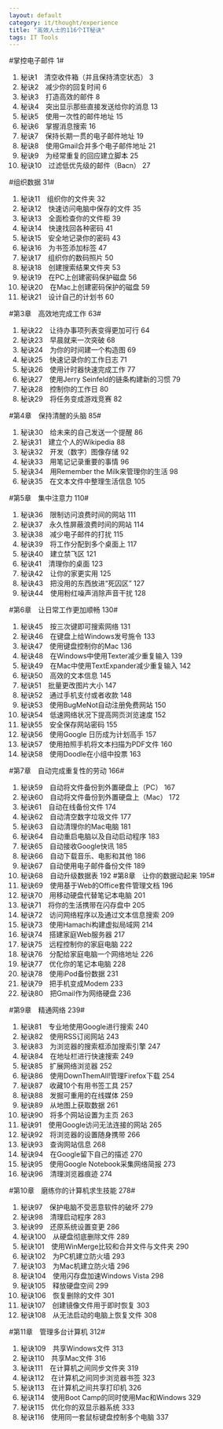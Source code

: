 ```yaml
---
layout: default
category: it/thought/experience
title: "高效人士的116个IT秘诀"
tags: IT Tools
---
```






#掌控电子邮件 1#
  1. 秘诀1　清空收件箱（并且保持清空状态） 3
  1. 秘诀2　减少你的回复时间 6
  1. 秘诀3　打造高效的邮件 8
  1. 秘诀4　突出显示那些直接发送给你的消息 13
  1. 秘诀5　使用一次性的邮件地址 15
  1. 秘诀6　掌握消息搜索 16
  1. 秘诀7　保持长期一贯的电子邮件地址 19
  1. 秘诀8　使用Gmail合并多个电子邮件地址 21
  1. 秘诀9　为经常重复的回应建立脚本 25
  1. 秘诀10　过滤低优先级的邮件（Bacn） 27

#组织数据 31#
  1. 秘诀11　组织你的文件夹 32
  1. 秘诀12　快速访问电脑中保存的文件 35
  1. 秘诀13　全面检查你的文件柜 39
  1. 秘诀14　快速找回各种密码 41
  1. 秘诀15　安全地记录你的密码 43
  1. 秘诀16　为书签添加标签 47
  1. 秘诀17　组织你的数码照片 50
  1. 秘诀18　创建搜索结果文件夹 53
  1. 秘诀19　在PC上创建密码保护磁盘 56
  1. 秘诀20　在Mac上创建密码保护的磁盘 59
  1. 秘诀21　设计自己的计划书 60

#第3章　高效地完成工作 63#
  1. 秘诀22　让待办事项列表变得更加可行 64
  1. 秘诀23　早晨就来一次突破 68
  1. 秘诀24　为你的时间建一个构造图 69
  1. 秘诀25　快速记录你的工作日志 71
  1. 秘诀26　使用计时器快速完成工作 77
  1. 秘诀27　使用Jerry Seinfeld的链条构建新的习惯 79
  1. 秘诀28　控制你的工作日 80
  1. 秘诀29　将任务变成游戏竞赛 82

#第4章　保持清醒的头脑 85#
  1. 秘诀30　给未来的自己发送一个提醒 86
  1. 秘诀31　建立个人的Wikipedia 88
  1. 秘诀32　开发（数字）图像存储 92
  1. 秘诀33　用笔记记录重要的事情 96
  1. 秘诀34　用Remember the Milk来管理你的生活 98
  1. 秘诀35　在文本文件中整理生活信息 105

#第5章　集中注意力 110#
  1. 秘诀36　限制访问浪费时间的网站 111
  1. 秘诀37　永久性屏蔽浪费时间的网站 114
  1. 秘诀38　减少电子邮件的打扰 115
  1. 秘诀39　将工作分配到多个桌面上 117
  1. 秘诀40　建立禁飞区 121
  1. 秘诀41　清理你的桌面 123
  1. 秘诀42　让你的家更实用 125
  1. 秘诀43　把没用的东西放进“死囚区” 127
  1. 秘诀44　使用粉红噪声消除声音干扰 128

#第6章　让日常工作更加顺畅 130#
  1. 秘诀45　按三次键即可搜索网络 131
  1. 秘诀46　在键盘上给Windows发号施令 133
  1. 秘诀47　使用键盘控制你的Mac 136
  1. 秘诀48　在Windows中使用Texter减少重复输入 139
  1. 秘诀49　在Mac中使用TextExpander减少重复输入 142
  1. 秘诀50　高效的文本信息 145
  1. 秘诀51　批量更改图片大小 147
  1. 秘诀52　通过手机支付或者收款 148
  1. 秘诀53　使用BugMeNot自动注册免费网站 150
  1. 秘诀54　低速网络状况下提高网页浏览速度 152
  1. 秘诀55　安全保存网站密码 155
  1. 秘诀56　使用Google 日历成为计划高手 157
  1. 秘诀57　使用拍照手机将文本扫描为PDF文件 160
  1. 秘诀58　使用Doodle在小组中投票 163

#第7章　自动完成重复性的劳动 166#
  1. 秘诀59　自动将文件备份到外置硬盘上（PC） 167
  1. 秘诀60　自动将文件备份到外置硬盘上（Mac） 172
  1. 秘诀61　自动在线备份文件 174
  1. 秘诀62　自动清空数字垃圾文件 177
  1. 秘诀63　自动清理你的Mac电脑 181
  1. 秘诀64　自动重启电脑以及自动启动程序 183
  1. 秘诀65　自动接收Google快讯 185
  1. 秘诀66　自动下载音乐、电影和其他 186
  1. 秘诀67　自动使用电子邮件备份文件 189
  1. 秘诀68　自动升级数据表 192
#第8章　让你的数据动起来 195#
  1. 秘诀69　使用基于Web的Office套件管理文档 196
  1. 秘诀70　用移动硬盘代替笔记本电脑 201
  1. 秘诀71　将你的生活携带在闪存盘中 205
  1. 秘诀72　访问网络程序以及通过文本信息搜索 209
  1. 秘诀73　使用Hamachi构建虚拟局域网 214
  1. 秘诀74　搭建家庭Web服务器 217
  1. 秘诀75　远程控制你的家庭电脑 222
  1. 秘诀76　分配给家庭电脑一个网络地址 226
  1. 秘诀77　优化你的笔记本电脑 228
  1. 秘诀78　使用iPod备份数据 231
  1. 秘诀79　把手机变成Modem 233
  1. 秘诀80　把Gmail作为网络硬盘 236

#第9章　精通网络 239#
  1. 秘诀81　专业地使用Google进行搜索 240
  1. 秘诀82　使用RSS订阅网站 243
  1. 秘诀83　为浏览器的搜索框添加搜索引擎 247
  1. 秘诀84　在地址栏进行快速搜索 249
  1. 秘诀85　扩展网络浏览器 252
  1. 秘诀86　使用DownThemAll!管理Firefox下载 254
  1. 秘诀87　收藏10个有用书签工具 257
  1. 秘诀88　发掘可重用的在线媒体 259
  1. 秘诀89　从地图上获取数据 261
  1. 秘诀90　将多个网站设置为主页 263
  1. 秘诀91　使用Google访问无法连接的网站 265
  1. 秘诀92　将浏览器的设置随身携带 266
  1. 秘诀93　查询网站信息 268
  1. 秘诀94　在Google留下自己的描述 270
  1. 秘诀95　使用Google Notebook采集网络简报 273
  1. 秘诀96　清理浏览器痕迹 274

#第10章　磨练你的计算机求生技能 278#
  1. 秘诀97　保护电脑不受恶意软件的破坏 279
  1. 秘诀98　清理启动程序 283
  1. 秘诀99　还原系统设置变更 286
  1. 秘诀100　从硬盘彻底删除文件 289
  1. 秘诀101　使用WinMerge比较和合并文件与文件夹 290
  1. 秘诀102　为PC机建立防火墙 293
  1. 秘诀103　为Mac机建立防火墙 296
  1. 秘诀104　使用闪存盘加速Windows Vista 298
  1. 秘诀105　释放硬盘空间 299
  1. 秘诀106　恢复删除的文件 301
  1. 秘诀107　创建镜像文件用于即时恢复 303
  1. 秘诀108　从无法启动的电脑上恢复文件 308

#第11章　管理多台计算机 312#
  1. 秘诀109　共享Windows文件 313
  1. 秘诀110　共享Mac文件 316
  1. 秘诀111　在计算机之间同步文件夹 319
  1. 秘诀112　在计算机之间同步浏览器书签 323
  1. 秘诀113　在计算机之间共享打印机 326
  1. 秘诀114　使用Boot Camp的同时使用Mac和Windows 329
  1. 秘诀115　优化你的双显示器系统 333
  1. 秘诀116　使用同一套鼠标键盘控制多个电脑 337
